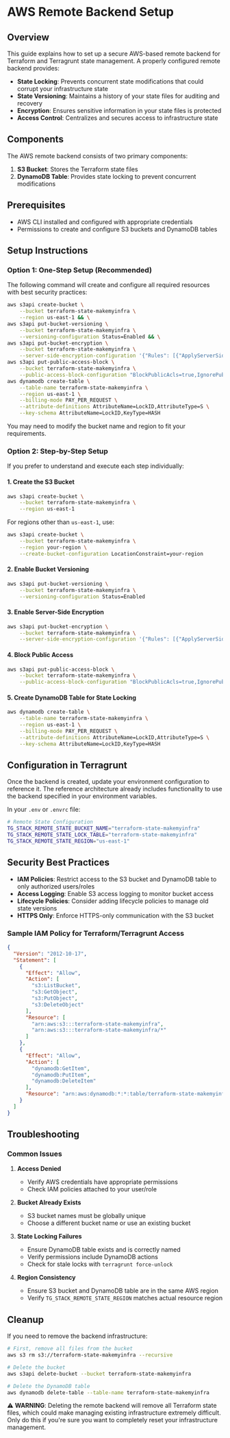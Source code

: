 # AWS Remote Backend Setup

## Overview

This guide explains how to set up a secure AWS-based remote backend for Terraform and Terragrunt state management. A properly configured remote backend provides:

- **State Locking**: Prevents concurrent state modifications that could corrupt your infrastructure state
- **State Versioning**: Maintains a history of your state files for auditing and recovery
- **Encryption**: Ensures sensitive information in your state files is protected
- **Access Control**: Centralizes and secures access to infrastructure state

## Components

The AWS remote backend consists of two primary components:

1. **S3 Bucket**: Stores the Terraform state files
2. **DynamoDB Table**: Provides state locking to prevent concurrent modifications

## Prerequisites

- AWS CLI installed and configured with appropriate credentials
- Permissions to create and configure S3 buckets and DynamoDB tables

## Setup Instructions

### Option 1: One-Step Setup (Recommended)

The following command will create and configure all required resources with best security practices:

```bash
aws s3api create-bucket \
    --bucket terraform-state-makemyinfra \
    --region us-east-1 && \
aws s3api put-bucket-versioning \
    --bucket terraform-state-makemyinfra \
    --versioning-configuration Status=Enabled && \
aws s3api put-bucket-encryption \
    --bucket terraform-state-makemyinfra \
    --server-side-encryption-configuration '{"Rules": [{"ApplyServerSideEncryptionByDefault": {"SSEAlgorithm": "AES256"}}]}' && \
aws s3api put-public-access-block \
    --bucket terraform-state-makemyinfra \
    --public-access-block-configuration "BlockPublicAcls=true,IgnorePublicAcls=true,BlockPublicPolicy=true,RestrictPublicBuckets=true" && \
aws dynamodb create-table \
    --table-name terraform-state-makemyinfra \
    --region us-east-1 \
    --billing-mode PAY_PER_REQUEST \
    --attribute-definitions AttributeName=LockID,AttributeType=S \
    --key-schema AttributeName=LockID,KeyType=HASH
```

You may need to modify the bucket name and region to fit your requirements.

### Option 2: Step-by-Step Setup

If you prefer to understand and execute each step individually:

#### 1. Create the S3 Bucket

```bash
aws s3api create-bucket \
    --bucket terraform-state-makemyinfra \
    --region us-east-1
```

For regions other than `us-east-1`, use:

```bash
aws s3api create-bucket \
    --bucket terraform-state-makemyinfra \
    --region your-region \
    --create-bucket-configuration LocationConstraint=your-region
```

#### 2. Enable Bucket Versioning

```bash
aws s3api put-bucket-versioning \
    --bucket terraform-state-makemyinfra \
    --versioning-configuration Status=Enabled
```

#### 3. Enable Server-Side Encryption

```bash
aws s3api put-bucket-encryption \
    --bucket terraform-state-makemyinfra \
    --server-side-encryption-configuration '{"Rules": [{"ApplyServerSideEncryptionByDefault": {"SSEAlgorithm": "AES256"}}]}'
```

#### 4. Block Public Access

```bash
aws s3api put-public-access-block \
    --bucket terraform-state-makemyinfra \
    --public-access-block-configuration "BlockPublicAcls=true,IgnorePublicAcls=true,BlockPublicPolicy=true,RestrictPublicBuckets=true"
```

#### 5. Create DynamoDB Table for State Locking

```bash
aws dynamodb create-table \
    --table-name terraform-state-makemyinfra \
    --region us-east-1 \
    --billing-mode PAY_PER_REQUEST \
    --attribute-definitions AttributeName=LockID,AttributeType=S \
    --key-schema AttributeName=LockID,KeyType=HASH
```

## Configuration in Terragrunt

Once the backend is created, update your environment configuration to reference it. The reference architecture already includes functionality to use the backend specified in your environment variables.

In your `.env` or `.envrc` file:

```bash
# Remote State Configuration
TG_STACK_REMOTE_STATE_BUCKET_NAME="terraform-state-makemyinfra"
TG_STACK_REMOTE_STATE_LOCK_TABLE="terraform-state-makemyinfra"
TG_STACK_REMOTE_STATE_REGION="us-east-1"
```

## Security Best Practices

- **IAM Policies**: Restrict access to the S3 bucket and DynamoDB table to only authorized users/roles
- **Access Logging**: Enable S3 access logging to monitor bucket access
- **Lifecycle Policies**: Consider adding lifecycle policies to manage old state versions
- **HTTPS Only**: Enforce HTTPS-only communication with the S3 bucket

### Sample IAM Policy for Terraform/Terragrunt Access

```json
{
  "Version": "2012-10-17",
  "Statement": [
    {
      "Effect": "Allow",
      "Action": [
        "s3:ListBucket",
        "s3:GetObject",
        "s3:PutObject",
        "s3:DeleteObject"
      ],
      "Resource": [
        "arn:aws:s3:::terraform-state-makemyinfra",
        "arn:aws:s3:::terraform-state-makemyinfra/*"
      ]
    },
    {
      "Effect": "Allow",
      "Action": [
        "dynamodb:GetItem",
        "dynamodb:PutItem",
        "dynamodb:DeleteItem"
      ],
      "Resource": "arn:aws:dynamodb:*:*:table/terraform-state-makemyinfra"
    }
  ]
}
```

## Troubleshooting

### Common Issues

1. **Access Denied**
   - Verify AWS credentials have appropriate permissions
   - Check IAM policies attached to your user/role

2. **Bucket Already Exists**
   - S3 bucket names must be globally unique
   - Choose a different bucket name or use an existing bucket

3. **State Locking Failures**
   - Ensure DynamoDB table exists and is correctly named
   - Verify permissions include DynamoDB actions
   - Check for stale locks with `terragrunt force-unlock`

4. **Region Consistency**
   - Ensure S3 bucket and DynamoDB table are in the same AWS region
   - Verify `TG_STACK_REMOTE_STATE_REGION` matches actual resource region

## Cleanup

If you need to remove the backend infrastructure:

```bash
# First, remove all files from the bucket
aws s3 rm s3://terraform-state-makemyinfra --recursive

# Delete the bucket
aws s3api delete-bucket --bucket terraform-state-makemyinfra

# Delete the DynamoDB table
aws dynamodb delete-table --table-name terraform-state-makemyinfra
```

⚠️ **WARNING**: Deleting the remote backend will remove all Terraform state files, which could make managing existing infrastructure extremely difficult. Only do this if you're sure you want to completely reset your infrastructure management.
